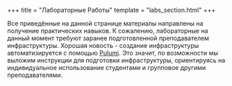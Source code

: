 +++
title = "Лабораторные Работы"
template = "labs_section.html"
+++

Все приведённые на данной странице материалы направлены на получение практических навыков.
К сожалению, лабораторные на данный момент требуют заранее подготовленной преподавателем инфраструктуры.
Хорошая новость - создание инфраструктуры автоматизируется с помощью [Pulumi](https://www.pulumi.com/).
Это значит, по возможности мы выложим инструкции для подготовки инфраструктуры, ориентируясь на индивидуальное использование студентами и групповое другими преподавателями.
